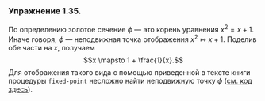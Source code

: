### Упражнение 1.35.
По определению золотое сечение $\phi$ &mdash; это корень уравнения $x^2 = x + 1$. Иначе говоря, $\phi$ &mdash; неподвижная точка отображения $x^2 \mapsto x + 1$. Поделив обе части на $x$, получаем 
$$x \mapsto 1 + \frac{1}{x}.$$
Для отображения такого вида с помощью приведенной в тексте книги процедуры $\texttt{fixed-point}$ несложно найти неподвижную точку $\phi$ ([см. код здесь](/src/chapter1/35.rkt)).